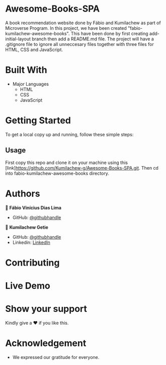 # Awesome-Books-SPA

A book recommendation website done by Fábio and Kumilachew as part of Microverse Program.
In this project, we have been created "fabio-kumilachew-awesome-books". This have been done by first creating add-initial-layout branch then add a README.md file. The project will have a .gitignore file to ignore all unneccesary files together with three files for HTML, CSS and JavaScript.

# Built With

- Major Languages
  - HTML
  - CSS
  - JavaScript

# Getting Started

To get a local copy up and running, follow these simple steps:

## Usage

First copy this repo and clone it on your machine using this [link]https://github.com/Kumilachew-g/Awesome-Books-SPA.git.
Then cd into fabio-kumilachew-awesome-books directory.

# Authors

:adult: **Fábio Vinícius Dias Lima**

- GitHub: [@githubhandle](https://github.com/limavfabio)

:adult: **Kumilachew Getie**

- GitHub: [@githubhandle](https://github.com/Kumilachew-g)
- Linkedin: [LinkedIn](https://www.linkedin.com/in/kumilachew-getie-0356bb157/)

# Contributing

# Live Demo

# Show your support

Kindly give a :hearts: if you like this.

# Acknowledgement

- We expressed our gratitude for everyone.
